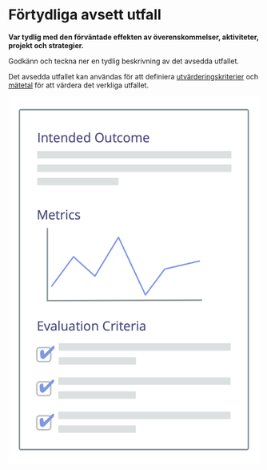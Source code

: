 # Förtydliga avsett utfall

<summary>
<strong>Var tydlig med den förväntade effekten av överenskommelser, aktiviteter, projekt och strategier.</strong>
</summary>

Godkänn och teckna ner en tydlig beskrivning av det avsedda utfallet.

Det avsedda utfallet kan användas för att definiera [utvärderingskriterier](section:evaluation-criteria) och [mätetal](glossary:metric) för att värdera det verkliga utfallet.

![Avsett utfall och utvärderingskriterier](img/templates/outcome-and-criteria.png)